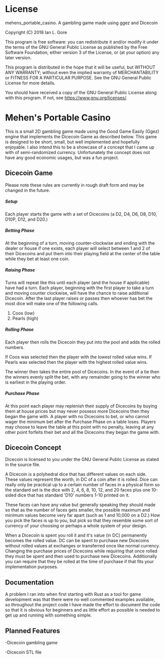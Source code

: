 # License

mehens_portable_casino. A gambling game made using ggez and Dicecoin

Copyright (C) 2018  Ian L. Gore

This program is free software: you can redistribute it and/or modify
it under the terms of the GNU General Public License as published by
the Free Software Foundation, either version 3 of the License, or
(at your option) any later version.

This program is distributed in the hope that it will be useful,
but WITHOUT ANY WARRANTY; without even the implied warranty of
MERCHANTABILITY or FITNESS FOR A PARTICULAR PURPOSE.  See the
GNU General Public License for more details.

You should have received a copy of the GNU General Public License
along with this program.  If not, see <https://www.gnu.org/licenses/>.

# Mehen's Portable Casino

This is a small 2D gambling game made using the Good Game Easily (Ggez) engine that implements the Dicecoin Game as
described below. This game is designed to be short, small, but well implemented and hopefully enjoyable. 
I also intend this to be a showcase of a concept that I came up with of semi-randomized currency. 
Unfortunately the concept does not have any good economic usages, but was a fun project.

## Dicecoin Game

Please note these rules are currently in rough draft form and may be changed in the future.

##### Setup

Each player starts the game with a set of Dicecoins (a D2, D4, D6, D8, D10, D10P, D12, and D20.) 

##### Betting Phase

At the beginning of a turn, moving counter-clockwise and ending with the dealer or house if one exists, each player will
select between 1 and 2 of their Dicecoins and put them into their playing field at the center of the table while they
bet at least one coin.

##### Raising Phase

Turns will repeat like this until each player (and the house if applicable) have had a turn. Each player, beginning with
the first player to take a turn and moving counter clockwise, will have the chance to raise additional Dicecoin. After 
the last player raises or passes then whoever has bet the most dice will make one of the following calls.

1) Coos (low)
2) Pearls (high)

##### Rolling Phase

Each player then rolls the Dicecoin they put into the pool and adds the rolled numbers.

If Coos was selected then the player with the lowest rolled value wins.
If Pearls was selected then the player with the highest rolled value wins.

The winner then takes the entire pool of Dicecoins. In the event of a tie then the winners evenly split the bet, with any 
remainder going to the winner who is earliest in the playing order.

##### Purchase Phase

At this point each player may replenish their supply of Dicecoins by buying them at house prices but may never possess
more Dicecoins then they began the game with. A player with no Dicecoins to bet, or who cannot wager the minimum bet after
the Purchase Phase on a table loses. Players may choose to leave the table at this point with no penalty, leaving at any
other point forfeits their bet and all the Dicecoins they began the game with.

## Dicecoin Concept

Dicecoin is licensed to you under the GNU General Public License as stated in the source file.

A Dicecoin is a polyhedral dice that has different values on each side. These values represent the worth, in DC of a coin
after it is rolled. Dice can really only be practical up to a certain number of faces in a physical form so the standard
set is the dice with 2, 4, 6, 8, 10, 12, and 20 faces plus one 10-sided dice that has standard 'D10' numbers 1-10 printed
on it.

These faces can have any value but generally speaking they should made so that as the number of faces gets smaller, the
possible maximum and minimum values become very far apart (such as 1 and 10,000 on a D2.) How you pick the faces is up
to you, but pick so that they resemble some sort of currency of your choosing or perhaps a whole system of your design.

When a Dicecoin is spent you roll it and it's value (in DC) permanently becomes the rolled value. DC can be spent to purchase new 
Dicecoins without rolled values at exchanges or transferred once like normal currency. Changing the purchase prices of
Dicecoins while requiring that once rolled they must be spent and then used to purchase new Dicecoins. Additionally you
can require that they be rolled at the time of purchase if that fits your implementation purposes.

## Documentation

A problem I ran into when first starting with Rust as a tool for game development was that there were no well commented
examples available, so throughout the project code I have made the effort to document the code so that it is obvious for
beginners and as little effort as possible is needed to get up and running with something simple.

## Planned Features

-Dicecoin gambling game

-Dicecoin STL file

